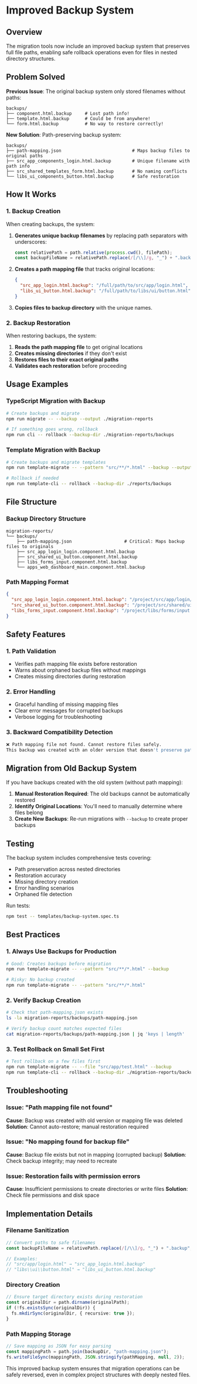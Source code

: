 # Improved Backup System

## Overview

The migration tools now include an improved backup system that preserves full file paths, enabling safe rollback operations even for files in nested directory structures.

## Problem Solved

**Previous Issue**: The original backup system only stored filenames without paths:

```
backups/
├── component.html.backup     # Lost path info!
├── template.html.backup      # Could be from anywhere!
└── form.html.backup          # No way to restore correctly!
```

**New Solution**: Path-preserving backup system:

```
backups/
├── path-mapping.json                           # Maps backup files to original paths
├── src_app_components_login.html.backup        # Unique filename with path info
├── src_shared_templates_form.html.backup       # No naming conflicts
└── libs_ui_components_button.html.backup       # Safe restoration
```

## How It Works

### 1. Backup Creation

When creating backups, the system:

1. **Generates unique backup filenames** by replacing path separators with underscores:

   ```typescript
   const relativePath = path.relative(process.cwd(), filePath);
   const backupFileName = relativePath.replace(/[/\\]/g, "_") + ".backup";
   ```

2. **Creates a path mapping file** that tracks original locations:

   ```json
   {
     "src_app_login.html.backup": "/full/path/to/src/app/login.html",
     "libs_ui_button.html.backup": "/full/path/to/libs/ui/button.html"
   }
   ```

3. **Copies files to backup directory** with the unique names.

### 2. Backup Restoration

When restoring backups, the system:

1. **Reads the path mapping file** to get original locations
2. **Creates missing directories** if they don't exist
3. **Restores files to their exact original paths**
4. **Validates each restoration** before proceeding

## Usage Examples

### TypeScript Migration with Backup

```bash
# Create backups and migrate
npm run migrate -- --backup --output ./migration-reports

# If something goes wrong, rollback
npm run cli -- rollback --backup-dir ./migration-reports/backups
```

### Template Migration with Backup

```bash
# Create backups and migrate templates
npm run template-migrate -- --pattern "src/**/*.html" --backup --output ./reports

# Rollback if needed
npm run template-cli -- rollback --backup-dir ./reports/backups
```

## File Structure

### Backup Directory Structure

```
migration-reports/
└── backups/
    ├── path-mapping.json                    # Critical: Maps backup files to originals
    ├── src_app_login_login.component.html.backup
    ├── src_shared_ui_button.component.html.backup
    ├── libs_forms_input.component.html.backup
    └── apps_web_dashboard_main.component.html.backup
```

### Path Mapping Format

```json
{
  "src_app_login_login.component.html.backup": "/project/src/app/login/login.component.html",
  "src_shared_ui_button.component.html.backup": "/project/src/shared/ui/button.component.html",
  "libs_forms_input.component.html.backup": "/project/libs/forms/input.component.html"
}
```

## Safety Features

### 1. Path Validation

- Verifies path mapping file exists before restoration
- Warns about orphaned backup files without mappings
- Creates missing directories during restoration

### 2. Error Handling

- Graceful handling of missing mapping files
- Clear error messages for corrupted backups
- Verbose logging for troubleshooting

### 3. Backward Compatibility Detection

```bash
❌ Path mapping file not found. Cannot restore files safely.
This backup was created with an older version that doesn't preserve paths.
```

## Migration from Old Backup System

If you have backups created with the old system (without path mapping):

1. **Manual Restoration Required**: The old backups cannot be automatically restored
2. **Identify Original Locations**: You'll need to manually determine where files belong
3. **Create New Backups**: Re-run migrations with `--backup` to create proper backups

## Testing

The backup system includes comprehensive tests covering:

- Path preservation across nested directories
- Restoration accuracy
- Missing directory creation
- Error handling scenarios
- Orphaned file detection

Run tests:

```bash
npm test -- templates/backup-system.spec.ts
```

## Best Practices

### 1. Always Use Backups for Production

```bash
# Good: Creates backups before migration
npm run template-migrate -- --pattern "src/**/*.html" --backup

# Risky: No backup created
npm run template-migrate -- --pattern "src/**/*.html"
```

### 2. Verify Backup Creation

```bash
# Check that path-mapping.json exists
ls -la migration-reports/backups/path-mapping.json

# Verify backup count matches expected files
cat migration-reports/backups/path-mapping.json | jq 'keys | length'
```

### 3. Test Rollback on Small Set First

```bash
# Test rollback on a few files first
npm run template-migrate -- --file "src/app/test.html" --backup
npm run template-cli -- rollback --backup-dir ./migration-reports/backups
```

## Troubleshooting

### Issue: "Path mapping file not found"

**Cause**: Backup was created with old version or mapping file was deleted
**Solution**: Cannot auto-restore; manual restoration required

### Issue: "No mapping found for backup file"

**Cause**: Backup file exists but not in mapping (corrupted backup)
**Solution**: Check backup integrity; may need to recreate

### Issue: Restoration fails with permission errors

**Cause**: Insufficient permissions to create directories or write files
**Solution**: Check file permissions and disk space

## Implementation Details

### Filename Sanitization

```typescript
// Convert paths to safe filenames
const backupFileName = relativePath.replace(/[/\\]/g, "_") + ".backup";

// Examples:
// "src/app/login.html" → "src_app_login.html.backup"
// "libs\\ui\\button.html" → "libs_ui_button.html.backup"
```

### Directory Creation

```typescript
// Ensure target directory exists during restoration
const originalDir = path.dirname(originalPath);
if (!fs.existsSync(originalDir)) {
  fs.mkdirSync(originalDir, { recursive: true });
}
```

### Path Mapping Storage

```typescript
// Save mapping as JSON for easy parsing
const mappingPath = path.join(backupDir, "path-mapping.json");
fs.writeFileSync(mappingPath, JSON.stringify(pathMapping, null, 2));
```

This improved backup system ensures that migration operations can be safely reversed, even in complex project structures with deeply nested files.
